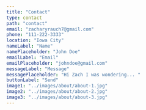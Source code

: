 ```yaml
---
title: "Contact"
type: contact
path: "contact"
email: "zacharyrauch7@gmail.com"
phone: "111-222-3333"
location: "Iowa City"
nameLabel: "Name"
namePlaceholder: "John Doe"
emailLabel: "Email"
emailPlaceholder: "johndoe@gmail.com"
messageLabel: "Message"
messagePlaceholder: "Hi Zach I was wondering... "
buttonLabel: "Send"
image1: "../images/about/about-1.jpg"
image2: "../images/about/about-2.jpg"
image3: "../images/about/about-3.jpg"
---
```


